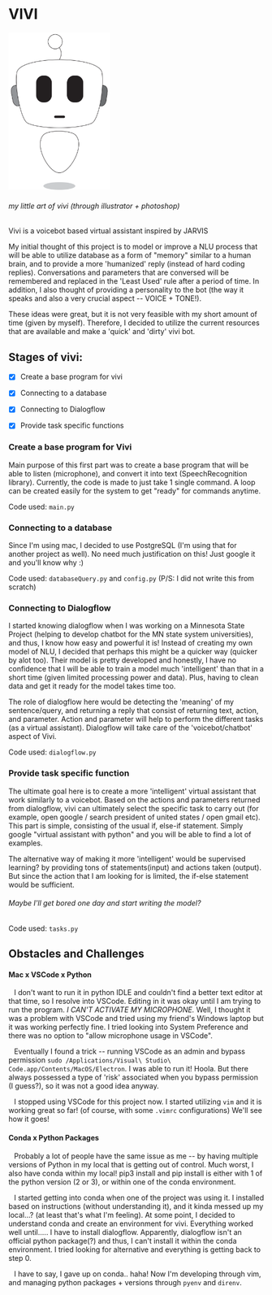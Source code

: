 # VIVI

<img src="/assets/vivi.png" alt="image of vivi" width=200> 

###### my little art of vivi (through illustrator + photoshop)

Vivi is a voicebot based virtual assistant inspired by JARVIS

My initial thought of this project is to model or improve a NLU process that will be able to utilize database as a form of "memory" similar to a human brain, and to provide a more 'humanized' reply (instead of hard coding replies). Conversations and parameters that are conversed will be remembered and replaced in the 'Least Used' rule after a period of time. In addition, I also thought of providing a personality to the bot (the way it speaks and also a very crucial aspect -- VOICE + TONE!). 

These ideas were great, but it is not very feasible with my short amount of time (given by myself). Therefore, I decided to utilize the current resources that are available and make a 'quick' and 'dirty' vivi bot.


## Stages of vivi:
- [x] Create a base program for vivi
- [x] Connecting to a database
- [x] Connecting to Dialogflow
- [x] Provide task specific functions



### Create a base program for Vivi
Main purpose of this first part was to create a base program that will be able to listen (microphone), and convert it into text (SpeechRecognition library).
Currently, the code is made to just take 1 single command. A loop can be created easily for the system to get "ready" for commands anytime.

Code used: `main.py`

### Connecting to a database
Since I'm using mac, I decided to use PostgreSQL (I'm using that for another project as well). No need much justification on this! Just google it and you'll know why :)

Code used: `databaseQuery.py` and `config.py` (P/S: I did not write this from scratch)

### Connecting to Dialogflow
I started knowing dialogflow when I was working on a Minnesota State Project (helping to develop chatbot for the MN state system universities), and thus, I know how easy and powerful it is! Instead of creating my own model of NLU, I decided that perhaps this might be a quicker way (quicker by alot too). Their model is pretty developed and honestly, I have no confidence that I will be able to train a model much 'intelligent' than that in a short time (given limited processing power and data). Plus, having to clean data and get it ready for the model takes time too.

The role of dialogflow here would be detecting the 'meaning' of my sentence/query, and returning a reply that consist of returning text, action, and parameter. Action and parameter will help to perform the different tasks (as a virtual assistant). Dialogflow will take care of the 'voicebot/chatbot' aspect of Vivi.

Code used: `dialogflow.py`

### Provide task specific function
The ultimate goal here is to create a more 'intelligent' virtual assistant that work similarly to a voicebot. Based on the actions and parameters returned from dialogflow, vivi can ultimately select the specific task to carry out (for example, open google / search president of united states / open gmail etc). This part is simple, consisting of the usual if, else-if statement. Simply google "virtual assistant with python" and you will be able to find a lot of examples. 

The alternative way of making it more 'intelligent' would be supervised learning? by providing tons of statements(input) and actions taken (output). But since the action that I am looking for is limited, the if-else statement would be sufficient. 
###### _Maybe I'll get bored one day and start writing the model?_

Code used: `tasks.py`



## Obstacles and Challenges 
#### Mac x VSCode x Python

&ensp; I don't want to run it in python IDLE and couldn't find a better text editor at that time, so I resolve into VSCode. Editing in it was okay until I am trying to run the program. *I CAN'T ACTIVATE MY MICROPHONE.* Well, I thought it was a problem with VSCode and tried using my friend's Windows laptop but it was working perfectly fine. I tried looking into System Preference and there was no option to "allow microphone usage in VSCode".

&ensp; Eventually I found a trick -- running VSCode as an admin and bypass permission `sudo /Applications/Visual\ Studio\ Code.app/Contents/MacOS/Electron`. I was able to run it! Hoola. But there always possessed a type of 'risk' associated when you bypass permission (I guess?), so it was not a good idea anyway. 

&ensp; I stopped using VSCode for this project now. I started utilizing `vim` and it is working great so far! (of course, with some `.vimrc` configurations) We'll see how it goes!

#### Conda x Python Packages

&ensp; Probably a lot of people have the same issue as me -- by having multiple versions of Python in my local that is getting out of control. Much worst, I also have conda within my local! pip3 install and pip install is either with 1 of the python version (2 or 3), or within one of the conda environment.

&ensp; I started getting into conda when one of the project was using it. I installed based on instructions (without understanding it), and it kinda messed up my local...? (at least that's what I'm feeling). At some point, I decided to understand conda and create an environment for vivi. Everything worked well until..... I have to install dialogflow. Apparently, dialogflow isn't an official python package(?) and thus, I can't install it within the conda environment. I tried looking for alternative and everything is getting back to step 0.

&ensp; I have to say, I gave up on conda.. haha! Now I'm developing through vim, and managing python packages + versions through `pyenv` and `direnv`.
